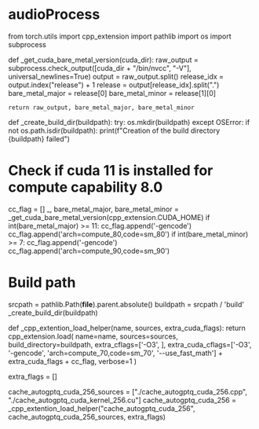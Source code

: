 # audioProcess


from torch.utils import cpp_extension
import pathlib
import os
import subprocess

def _get_cuda_bare_metal_version(cuda_dir):
    raw_output = subprocess.check_output([cuda_dir + "/bin/nvcc", "-V"],
                                         universal_newlines=True)
    output = raw_output.split()
    release_idx = output.index("release") + 1
    release = output[release_idx].split(".")
    bare_metal_major = release[0]
    bare_metal_minor = release[1][0]

    return raw_output, bare_metal_major, bare_metal_minor

def _create_build_dir(buildpath):
    try:
        os.mkdir(buildpath)
    except OSError:
        if not os.path.isdir(buildpath):
            print(f"Creation of the build directory {buildpath} failed")

# Check if cuda 11 is installed for compute capability 8.0
cc_flag = []
_, bare_metal_major, bare_metal_minor = _get_cuda_bare_metal_version(cpp_extension.CUDA_HOME)
if int(bare_metal_major) >= 11:
    cc_flag.append('-gencode')
    cc_flag.append('arch=compute_80,code=sm_80')
    if int(bare_metal_minor) >= 7:
        cc_flag.append('-gencode')
        cc_flag.append('arch=compute_90,code=sm_90')

# Build path
srcpath = pathlib.Path(__file__).parent.absolute()
buildpath = srcpath / 'build'
_create_build_dir(buildpath)

def _cpp_extention_load_helper(name, sources, extra_cuda_flags):
    return cpp_extension.load(
        name=name,
        sources=sources,
        build_directory=buildpath,
        extra_cflags=['-O3', ],
        extra_cuda_cflags=['-O3',
                           '-gencode', 'arch=compute_70,code=sm_70',
                           '--use_fast_math'] + extra_cuda_flags + cc_flag,
        verbose=1
    )

extra_flags = []

cache_autogptq_cuda_256_sources = ["./cache_autogptq_cuda_256.cpp",
           "./cache_autogptq_cuda_kernel_256.cu"]
cache_autogptq_cuda_256 = _cpp_extention_load_helper("cache_autogptq_cuda_256", cache_autogptq_cuda_256_sources, extra_flags)